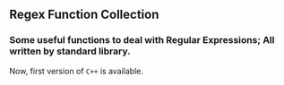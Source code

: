 ## Regex Function Collection

### Some useful functions to deal with Regular Expressions; All written by standard library.

Now, first version of `C++` is available.
